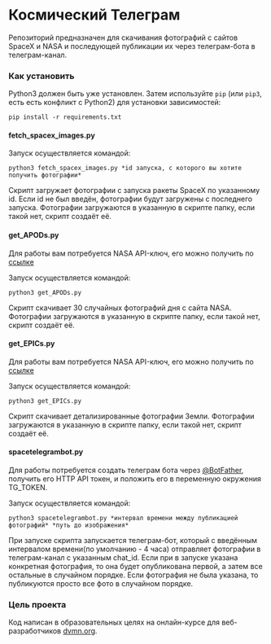 # Космический Телеграм

Репозиторий предназначен для скачивания фотографий с сайтов SpaceX и NASA и последующей публикации их через телеграм-бота в телеграм-канал.

### Как установить

Python3 должен быть уже установлен. 
Затем используйте `pip` (или `pip3`, есть есть конфликт с Python2) для установки зависимостей:
```
pip install -r requirements.txt
```
#### fetch_spacex_images.py

Запуск осуществляется командой:

`python3 fetch_spacex_images.py *id запуска, с которого вы хотите получить фотографии*`

Скрипт загружает фотографии с запуска ракеты SpaceX по указанному id. Если id не был введён, фотографии будут загружены с последнего запуска.
Фотографии загружаются в указанную в скрипте папку, если такой нет, скрипт создаёт её.

#### get_APODs.py

Для работы вам потребуется NASA API-ключ, его можно получить по [ссылке](https://api.nasa.gov/)

Запуск осуществляется командой:

`python3 get_APODs.py`

Скрипт скачивает 30 случайных фотографий дня с сайта NASA.
Фотографии загружаются в указанную в скрипте папку, если такой нет, скрипт создаёт её.


#### get_EPICs.py

Для работы вам потребуется NASA API-ключ, его можно получить по [ссылке](https://api.nasa.gov/)

Запуск осуществляется командой:

`python3 get_EPICs.py`

Скрипт скачивает детализированные фотографии Земли.
Фотографии загружаются в указанную в скрипте папку, если такой нет, скрипт создаёт её.

#### spacetelegrambot.py

Для работы потребуется создать телеграм бота через [@BotFather](https://t.me/BotFather), получить его HTTP API токен, и положить его в переменную окружения TG_TOKEN.

Запуск осуществляется командой:

`python3 spacetelegrambot.py *интервал времени между публикацией фотографий* *путь до изображения*`

При запуске скрипта запускается телеграм-бот, который с введённым интервалом времени(по умолчанию - 4 часа) отправляет фотографии в телеграм-канал с указанным chat_id.
Если при в запуске указана конкретная фотография, то она будет опубликована первой, а затем все остальные в случайном порядке. Если фотография не была указана, то публикуются просто все фото в случайном порядке.


### Цель проекта

Код написан в образовательных целях на онлайн-курсе для веб-разработчиков [dvmn.org](https://dvmn.org/).

